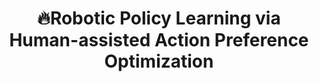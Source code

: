 ---
title: "🔥Robotic Policy Learning via Human-assisted Action Preference Optimization"
authors:
  - Wenke Xia
  - Yichu Yang
  - Hongtao Wu
  - Xiao Ma
  - Tao Kong
  - Di Hu
publication: Neural Information Processing Systems (NeurIPS) 2025
publication_types: ["1"]
publication_types_name: Conference Paper
url_pdf: https://arxiv.org/pdf/2506.07127.pdf
url_code: https://github.com/bytedance/human_assisted_preference_optimization
url_project: https://xwinks.github.io/human_assisted_preference_optimization/
url_dataset: ""
topic_types: ["2"]
topic_types_name: Embodied AI
rating: 2025_09_17
---